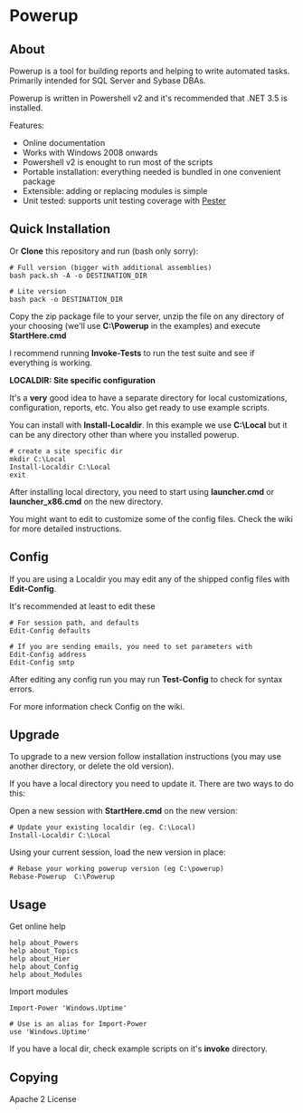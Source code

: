 # Powerup

## About


Powerup is a tool for building reports and helping to write automated tasks. Primarily intended for SQL Server and Sybase DBAs.

Powerup is written in Powershell v2 and it's recommended that .NET 3.5 is installed.

Features:

- Online documentation
- Works with Windows 2008 onwards
- Powershell v2 is enought to run most of the scripts
- Portable installation: everything needed is bundled in one convenient package
- Extensible: adding or replacing modules is simple
- Unit tested: supports unit testing coverage with [Pester](https://github.com/pester/Pester)

## Quick Installation

Or **Clone** this repository and run (bash only sorry):

```
# Full version (bigger with additional assemblies)
bash pack.sh -A -o DESTINATION_DIR

# Lite version
bash pack -o DESTINATION_DIR
```

Copy the zip package file to your server, unzip the file on any directory of your choosing
(we'll use __C:\Powerup__ in the examples) and execute __StartHere.cmd__

I recommend running __Invoke-Tests__ to run the test suite and see if everything is working.


**LOCALDIR: Site specific configuration**

It's a **very** good idea to have a separate directory for local customizations, configuration, reports, etc. You also get ready to use example scripts.

You can install with __Install-Localdir__. In this example we use __C:\Local__ but it can be any directory other than where you installed powerup.

```
# create a site specific dir
mkdir C:\Local
Install-Localdir C:\Local
exit
```

After installing local directory, you need to start using __launcher.cmd__ or __launcher_x86.cmd__ on the new directory.

You might want to edit to customize some of the config files. Check the wiki for more detailed instructions.


## Config

If you are using a Localdir you may edit any of the shipped config files with __Edit-Config__. 

It's recommended at least to edit these 

```
# For session path, and defaults
Edit-Config defaults

# If you are sending emails, you need to set parameters with
Edit-Config address
Edit-Config smtp
```

After editing any config run you may run __Test-Config__ to check for syntax errors.

For more information check Config on the wiki.

## Upgrade

To upgrade to a new version follow installation instructions (you may use another directory, or delete the old version).

If you have a local directory you need to update it. There are two ways to do this:
 
Open a new session with __StartHere.cmd__ on the new version:
```
# Update your existing localdir (eg. C:\Local)
Install-Localdir C:\Local
```

Using your current session, load the new version in place:
```
# Rebase your working powerup version (eg C:\powerup)
Rebase-Powerup  C:\Powerup
````


## Usage


Get online help

```
help about_Powers
help about_Topics
help about_Hier
help about_Config
help about_Modules
```

Import modules

```
Import-Power 'Windows.Uptime'

# Use is an alias for Import-Power
use 'Windows.Uptime'
```


If you have a local dir, check example scripts on it's __invoke__ directory.


## Copying

Apache 2 License


